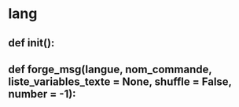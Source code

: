 # lang 
## def init():

## def forge_msg(langue, nom_commande, liste_variables_texte = None, shuffle = False, number = -1):

